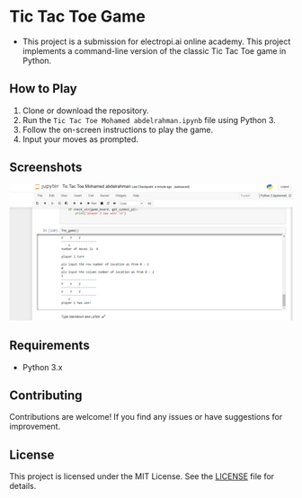 # Tic Tac Toe Game
- This project is a submission for electropi.ai online academy.
This project implements a command-line version of the classic Tic Tac Toe game in Python.

## How to Play

1. Clone or download the repository.
2. Run the `Tic Tac Toe Mohamed abdelrahman.ipynb` file using Python 3.
3. Follow the on-screen instructions to play the game.
4. Input your moves as prompted.

## Screenshots

![Gameplay Screenshot](screenshot.png)

## Requirements

- Python 3.x



## Contributing


Contributions are welcome! If you find any issues or have suggestions for improvement.
## License

This project is licensed under the MIT License. See the [LICENSE](LICENSE) file for details.
